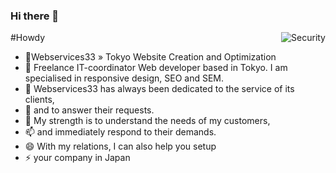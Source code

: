 ### Hi there 👋

<!--
**RemiLarce/RemiLarce** is a ✨ _special_ ✨ repository because its `README.md` (this file) appears on your GitHub profile.

Here are some ideas to get you started: -->
#Howdy
 <img src="https://virada-japan.com/wp-content/uploads/2018/04/Hacker_Security.jpg" align="right" alt="Security"> 
- 🔭Webservices33 » Tokyo Website Creation and Optimization
- 🌱 Freelance IT-coordinator Web developer based in Tokyo. I am specialised in responsive design, SEO and SEM.
- 👯 Webservices33 has always been dedicated to the service of its clients, 
- 🤔 and to answer their requests.
- 💬 My strength is to understand the needs of my customers,
- 📫 and immediately respond to their demands. 
- 😄 With my relations, I can also help you setup 
- ⚡ your company in Japan

  


